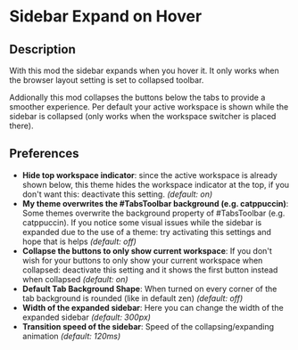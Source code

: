 
# Sidebar Expand on Hover

## Description

With this mod the sidebar expands when you hover it. It only works when the browser layout setting is set to collapsed toolbar.

Addionally this mod collapses the buttons below the tabs to provide a smoother experience. Per default your active workspace is shown while the sidebar is collapsed (only works when the workspace switcher is placed there).

## Preferences
- **Hide top workspace indicator**: since the active workspace is already shown below, this theme hides the workspace indicator at the top, if you don't want this: deactivate this setting. *(default: on)*
- **My theme overwrites the #TabsToolbar background (e.g. catppuccin)**: Some themes overwrite the background property of #TabsToolbar (e.g. catppuccin). If you notice some visual issues while the sidebar is expanded due to the use of a theme: try activating this settings and hope that is helps *(default: off)*
- **Collapse the buttons to only show current workspace**: If you don't wish for your buttons to only show your current workspace when collapsed: deactivate this setting and it shows the first button instead when collapsed *(default: on)*
- **Default Tab Background Shape**: When turned on every corner of the tab background is rounded (like in default zen) *(default: off)*
- **Width of the expanded sidebar**: Here you can change the width of the expanded sidebar *(default: 300px)*
- **Transition speed of the sidebar**: Speed of the collapsing/expanding animation *(default: 120ms)*
